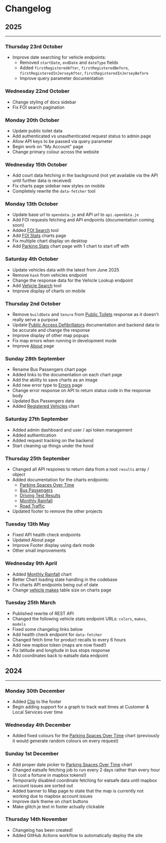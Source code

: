 # Changelog

## 2025
---
### Thursday 23rd October
* Improve date searching for vehicle endpoints:
  * Removed `startDate`, `endDate` and `dateType` fields
  * Added `firstRegisteredAfter`, `firstRegisteredBefore`, `firstRegisteredInJerseyAfter`, `firstRegisteredInJerseyBefore`
  * Improve query parameter documentation

### Wednesday 22nd October
* Change styling of docs sidebar
* Fix FOI search pagination

### Monday 20th October
* Update public toilet data
* Add authenticated vs unauthenticated request status to admin page
* Allow API keys to be passed via query parameter
* Begin work on "My Account" page 
* Change primary colour across the website

### Wednesday 15th October
* Add court data fetching in the background (not yet available via the API until further data is received)
* Fix charts page sidebar new styles on mobile
* Completely rewrite the `data-fetcher` tool

### Monday 13th October
* Update base url to `opendata.je` and API url to `api.opendata.je`
* Add FOI requests fetching and API endpoints (documentation coming soon)
* Added [FOI Search](/tools/foi-search) tool
* Add [FOI Stats](/charts/other/foi-stats) charts page
* Fix multiple chart display on desktop
* Add [Parking Stats](/charts/transport/parking-stats) chart page with 1 chart to start off with

### Saturday 4th October
* Update vehicles data with the latest from June 2025
* Remove `hash` from vehicles endpoint
* Change the response data for the Vehicle Lookup endpoint
* Add [Vehicle Search](/tools/vehicle-search) tool
* Improve display of charts on mobile

### Thursday 2nd October
* Remove `buildDate` and `tenure` from [Public Toilets](/docs/endpoints/toilets) response as it doesn't really serve a purpose
* Update [Public Access Defibrillators](/docs/endpoints/defibrillators) documentation and backend data to be accurate and change the response
* Improve display of other map popups
* Fix map errors when running in development mode
* Improve [About](/about) page

### Sunday 28th September
* Rename Bus Passengers chart page
* Added links to the documentation on each chart page
* Add the ability to save charts as an image
* Add new error type to [Errors](/docs/errors) page
* Change error response on API to return status code in the response body
* Updated Bus Passengers data
* Added [Registered Vehicles](/charts/transport/registered-vehicles) chart

### Saturday 27th September
* Added admin dashboard and user / api token management
* Added authentication
* Added request tracking on the backend
* Start cleaning up things under the hood

### Thursday 25th September
* Changed all API respones to return data from a root `results` array / object
* Added documentation for the charts endpoints:
  * [Parking Spaces Over Time](/docs/endpoints/charts/parking-over-time)
  * [Bus Passengers](/docs/endpoints/charts/bus-passengers)
  * [Driving Test Results](/docs/endpoints/charts/driving-test-results)
  * [Monthly Rainfall](/docs/endpoints/charts/monthly-rainfall)
  * [Road Traffic](/docs/endpoints/charts/road-traffic)
* Updated footer to remove the other projects

### Tuesday 13th May
* Fixed API health check endpoints
* Updated About page
* Improve Footer display using dark mode
* Other small improvements

### Wednesday 9th April
* Added [Monthly Rainfall](/charts/weather/monthly-rainfall) chart
* Better Chart loading state handling in the codebase
* Fix charts API endpoints being out of date
* Change [vehicle makes](/charts/transport/vehicle-makes) table size on charts page

### Tuesday 25th March
* Published rewrite of REST API
* Changed the following vehicle stats endpoint URLs: `colors`, `makes`, `models`
* Fixed some changelog links below
* Add health check endpoint for `data-fetcher` 
* Changed fetch time for product recalls to every 6 hours
* Add new mapbox token (maps are now fixed!)
* Fix latitude and longitude in bus stops response
* Add coordinates back to eatsafe data endpoint

## 2024
---
### Monday 30th December
* Added [Clip](https://clip.glitch.je) to the footer
* Begin adding support for a graph to track wait times at Customer & Local Services over time

### Wednesday 4th December
* Added fixed colours for the [Parking Spaces Over Time](/charts/transport/parking-over-time) chart (previously it would generate random colours on every request)

### Sunday 1st December
* Add proper date picker to [Parking Spaces Over Time](/charts/transport/parking-over-time) chart
* Changed eatsafe fetching job to run every 2 days rather than every hour (it cost a fortune in mapbox tokens!)
* Temporarily disabled coordinate fetching for eatsafe data until mapbox account issues are sorted out
* Added banner to Map page to state that the map is currently not working due to mapbox account issues
* Improve dark theme on chart buttons
* Make glitch.je text in footer actually clickable

### Thursday 14th November
* Changelog has been created!
* Added GitHub Actions workflow to automatically deploy the site